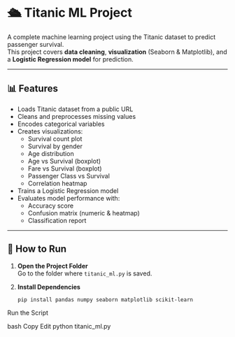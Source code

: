 # 🛳 Titanic ML Project

A complete machine learning project using the Titanic dataset to predict passenger survival.  
This project covers **data cleaning**, **visualization** (Seaborn & Matplotlib), and a **Logistic Regression model** for prediction.  

---

## 📊 Features

- Loads Titanic dataset from a public URL
- Cleans and preprocesses missing values
- Encodes categorical variables
- Creates visualizations:
  - Survival count plot
  - Survival by gender
  - Age distribution
  - Age vs Survival (boxplot)
  - Fare vs Survival (boxplot)
  - Passenger Class vs Survival
  - Correlation heatmap
- Trains a Logistic Regression model
- Evaluates model performance with:
  - Accuracy score
  - Confusion matrix (numeric & heatmap)
  - Classification report

---

## 🚀 How to Run

1. **Open the Project Folder**  
   Go to the folder where `titanic_ml.py` is saved.

2. **Install Dependencies**
   ```bash
   pip install pandas numpy seaborn matplotlib scikit-learn
Run the Script

bash
Copy
Edit
python titanic_ml.py
